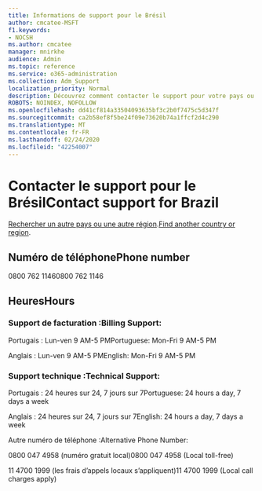```yaml
---
title: Informations de support pour le Brésil
author: cmcatee-MSFT
f1.keywords:
- NOCSH
ms.author: cmcatee
manager: mnirkhe
audience: Admin
ms.topic: reference
ms.service: o365-administration
ms.collection: Adm_Support
localization_priority: Normal
description: Découvrez comment contacter le support pour votre pays ou région.
ROBOTS: NOINDEX, NOFOLLOW
ms.openlocfilehash: dd41cf814a33504093635bf3c2b0f7475c5d347f
ms.sourcegitcommit: ca2b58ef8f5be24f09e73620b74a1ffcf2d4c290
ms.translationtype: MT
ms.contentlocale: fr-FR
ms.lasthandoff: 02/24/2020
ms.locfileid: "42254007"
---
```

# <a name="contact-support-for-brazil"></a><span data-ttu-id="0ef76-103">Contacter le support pour le Brésil</span><span class="sxs-lookup"><span data-stu-id="0ef76-103">Contact support for Brazil</span></span>

<span data-ttu-id="0ef76-104">[Rechercher un autre pays ou une autre région](../contact-support-for-business-products.md).</span><span class="sxs-lookup"><span data-stu-id="0ef76-104">[Find another country or region](../contact-support-for-business-products.md).</span></span>

## <a name="phone-number"></a><span data-ttu-id="0ef76-105">Numéro de téléphone</span><span class="sxs-lookup"><span data-stu-id="0ef76-105">Phone number</span></span>
<span data-ttu-id="0ef76-106">0800 762 1146</span><span class="sxs-lookup"><span data-stu-id="0ef76-106">0800 762 1146</span></span>

## <a name="hours"></a><span data-ttu-id="0ef76-107">Heures</span><span class="sxs-lookup"><span data-stu-id="0ef76-107">Hours</span></span>
### <a name="billing-support"></a><span data-ttu-id="0ef76-108">Support de facturation :</span><span class="sxs-lookup"><span data-stu-id="0ef76-108">Billing Support:</span></span>

<span data-ttu-id="0ef76-109">Portugais : Lun-ven 9 AM-5 PM</span><span class="sxs-lookup"><span data-stu-id="0ef76-109">Portuguese: Mon-Fri 9 AM-5 PM</span></span>

<span data-ttu-id="0ef76-110">Anglais : Lun-ven 9 AM-5 PM</span><span class="sxs-lookup"><span data-stu-id="0ef76-110">English: Mon-Fri 9 AM-5 PM</span></span>

### <a name="technical-support"></a><span data-ttu-id="0ef76-111">Support technique :</span><span class="sxs-lookup"><span data-stu-id="0ef76-111">Technical Support:</span></span>

<span data-ttu-id="0ef76-112">Portugais : 24 heures sur 24, 7 jours sur 7</span><span class="sxs-lookup"><span data-stu-id="0ef76-112">Portuguese: 24 hours a day, 7 days a week</span></span>

<span data-ttu-id="0ef76-113">Anglais : 24 heures sur 24, 7 jours sur 7</span><span class="sxs-lookup"><span data-stu-id="0ef76-113">English: 24 hours a day, 7 days a week</span></span>

<span data-ttu-id="0ef76-114">Autre numéro de téléphone :</span><span class="sxs-lookup"><span data-stu-id="0ef76-114">Alternative Phone Number:</span></span>

<span data-ttu-id="0ef76-115">0800 047 4958 (numéro gratuit local)</span><span class="sxs-lookup"><span data-stu-id="0ef76-115">0800 047 4958 (Local toll-free)</span></span>

<span data-ttu-id="0ef76-116">11 4700 1999 (les frais d’appels locaux s’appliquent)</span><span class="sxs-lookup"><span data-stu-id="0ef76-116">11 4700 1999 (Local call charges apply)</span></span>